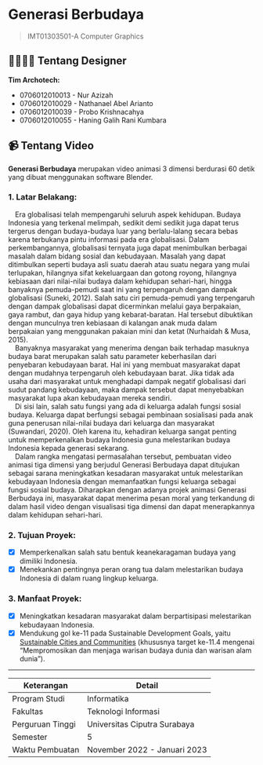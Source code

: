 # Generasi Berbudaya
> IMT01303501-A Computer Graphics

## :man_technologist::woman_technologist: Tentang Designer
**Tim Archotech:**
- 0706012010013 - Nur Azizah
- 0706012010029 - Nathanael Abel Arianto
- 0706012010039 - Probo Krishnacahya
- 0706012010055 - Haning Galih Rani Kumbara

## :video_camera: Tentang Video
**Generasi Berbudaya** merupakan video animasi 3 dimensi berdurasi 60 detik yang dibuat menggunakan software Blender.

### 1. Latar Belakang:
&emsp;Era globalisasi telah mempengaruhi seluruh aspek kehidupan. Budaya Indonesia yang terkenal melimpah, sedikit demi sedikit juga dapat terus tergerus dengan budaya-budaya luar yang berlalu-lalang secara bebas karena terbukanya pintu informasi pada era globalisasi. Dalam perkembangannya, globalisasi ternyata juga dapat menimbulkan berbagai masalah dalam bidang sosial dan kebudayaan. Masalah yang dapat ditimbulkan seperti budaya asli suatu daerah atau suatu negara yang mulai terlupakan, hilangnya sifat kekeluargaan dan gotong royong, hilangnya kebiasaan dari nilai-nilai budaya dalam kehidupan sehari-hari, hingga banyaknya pemuda-pemudi saat ini yang terpengaruh dengan dampak globalisasi (Suneki, 2012). Salah satu ciri pemuda-pemudi yang terpengaruh dengan dampak globalisasi dapat dicerminkan melalui gaya berpakaian, gaya rambut, dan gaya hidup yang kebarat-baratan. Hal tersebut dibuktikan dengan munculnya tren kebiasaan di kalangan anak muda dalam berpakaian yang menggunakan pakaian mini dan ketat (Nurhaidah & Musa, 2015).
<br>
&emsp;Banyaknya masyarakat yang menerima dengan baik terhadap masuknya budaya barat merupakan salah satu parameter keberhasilan dari penyebaran kebudayaan barat. Hal ini yang membuat masyarakat dapat dengan mudahnya terpengaruh oleh kebudayaan barat. Jika tidak ada usaha dari masyarakat untuk menghadapi dampak negatif globalisasi dari sudut pandang kebudayaan, maka dampak tersebut dapat menyebabkan masyarakat lupa akan kebudayaan mereka sendiri.
<br>
&emsp;Di sisi lain, salah satu fungsi yang ada di keluarga adalah fungsi sosial budaya. Keluarga dapat berfungsi sebagai pembinaan sosialisasi pada anak guna penerusan nilai-nilai budaya dari keluarga dan masyarakat (Suwandari, 2020). Oleh karena itu, kehadiran keluarga sangat penting untuk memperkenalkan budaya Indonesia guna melestarikan budaya Indonesia kepada generasi sekarang.
<br>
&emsp;Dalam rangka mengatasi permasalahan tersebut, pembuatan video animasi tiga dimensi yang berjudul Generasi Berbudaya dapat ditujukan sebagai sarana meningkatkan kesadaran masyarakat untuk melestarikan kebudayaan Indonesia dengan memanfaatkan fungsi keluarga sebagai fungsi sosial budaya. Diharapkan dengan adanya projek animasi Generasi Berbudaya ini, masyarakat dapat menerima pesan moral yang terkandung di dalam hasil video dengan visualisasi tiga dimensi dan dapat menerapkannya dalam kehidupan sehari-hari.

### 2. Tujuan Proyek:
- [x] Memperkenalkan salah satu bentuk keanekaragaman budaya yang dimiliki Indonesia.
- [x] Menekankan pentingnya peran orang tua dalam melestarikan budaya Indonesia di dalam ruang lingkup keluarga.

### 3. Manfaat Proyek:
- [x] Meningkatkan kesadaran masyarakat dalam berpartisipasi melestarikan kebudayaan Indonesia.
- [x] Mendukung gol ke-11 pada Sustainable Development Goals, yaitu [Sustainable Cities and Communities](https://sdgs.un.org/goals/goal11) (khususnya target ke-11.4 mengenai “Mempromosikan dan menjaga warisan budaya dunia dan warisan alam dunia”).

---

| Keterangan | Detail |
|---------- | ------------- |
| Program Studi | Informatika |
| Fakultas | Teknologi Informasi |
| Perguruan Tinggi | Universitas Ciputra Surabaya |
| Semester | 5 |
| Waktu Pembuatan | November 2022 - Januari 2023 |
